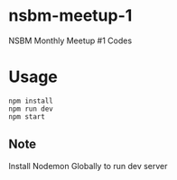 # nsbm-meetup-1
NSBM Monthly Meetup #1 Codes

# Usage

```
npm install
npm run dev
npm start
```

## Note

Install Nodemon Globally to run dev server
